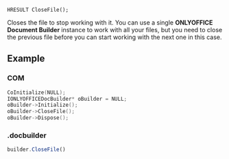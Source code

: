 `HRESULT CloseFile();`

Closes the file to stop working with it. You can use a single **ONLYOFFICE Document Builder** instance to work with all your files, but you need to close the previous file before you can start working with the next one in this case.

## Example

### COM

```cpp
CoInitialize(NULL);
IONLYOFFICEDocBuilder* oBuilder = NULL;
oBuilder->Initialize();
oBuilder->CloseFile();
oBuilder->Dispose();
```

### .docbuilder

```ts
builder.CloseFile()
```
